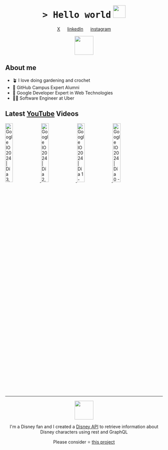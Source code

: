<h1 align="center">
    <tt>> Hello world</tt>
    <img src="https://media.giphy.com/media/mGcNjsfWAjY5AEZNw6/giphy.gif" width=40 /> 
</h1>

<p align="center">
    <a href="https://x.com/ManuCastrillonM">X</a>
    <img src="https://media4.giphy.com/media/U6GL20Vz7uX0Wtp46i/giphy.gif" width=15>
    <a href="https://www.linkedin.com/in/manuelacastrillon/">linkedIn</a>
    <img src="https://media4.giphy.com/media/U6GL20Vz7uX0Wtp46i/giphy.gif" width=15>
    <a href="instagram.com/manucastrillonm/">instagram</a>
</p>

<p align="center">
    <img src="https://media1.giphy.com/media/eHjrC6X9zDIMI0alnP/giphy.gif" width=60>
</p>

<h2> About me </h2>
<ul>
    <li>🪴 I love doing gardening and crochet</li>
    <li>🚩 GitHub Campus Expert Alumni</li>
    <li>🌟 Google Developer Expert in Web Technologies</li>
    <li>👩‍💻 Software Engineer at Uber</li>
</ul>

<h2> Latest <a href="https://youtube.com/manucastrillon?sub_confirmation=1" target="_blank">YouTube</a> Videos </h2>

<a href="https://www.youtube.com/watch?v=kwnlSW9EMps" target="_blank">
  <img width="22%" src="https://i.ytimg.com/vi/kwnlSW9EMps/mqdefault.jpg" alt="Google IO 2024 | Día 3, visitando Googleplex, Google Store y un día trabajando desde San Francisco">
</a>
<a href="https://www.youtube.com/watch?v=fFeGbjOhS3k" target="_blank">
  <img width="22%" src="https://i.ytimg.com/vi/fFeGbjOhS3k/mqdefault.jpg" alt="Google IO 2024 | Día 2, probando la nueva IA y aprendiendo sobre tecnologías Google poco usadas">
</a>
<a href="https://www.youtube.com/watch?v=X9eWEGPkFmw" target="_blank">
  <img width="22%" src="https://i.ytimg.com/vi/X9eWEGPkFmw/mqdefault.jpg" alt="Google IO 2024 | Día 1 - Keynote, lanzamientos y eliminamos productos de Google">
</a>
<a href="https://www.youtube.com/watch?v=K4nO3x8QbgQ" target="_blank">
  <img width="22%" src="https://i.ytimg.com/vi/K4nO3x8QbgQ/mqdefault.jpg" alt="Google IO 2024 | Día 0 - Así es la bienvenida al Google IO">
</a>

<hr>
<p align="center">
    <img src="https://media3.giphy.com/media/Me7PBESMDoWyzSN9M9/giphy.gif" width=60>
</p>

<p align="center">I'm a Disney fan and I created a <a href="https://github.com/ManuCastrillonM/disney-api">Disney API</a> to retrieve information about Disney characters using rest and GraphQL</p>

<p align="center">Please consider ⭐️ <a href="https://github.com/ManuCastrillonM/disney-api">this project</a></p>
